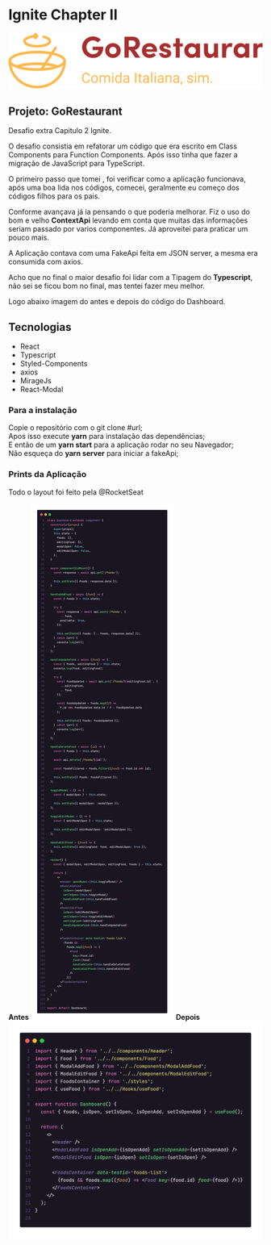 # Ignite Chapter II

  

![logo](./src/assets/logodesafio02ch02.svg)

  

## Projeto: GoRestaurant



Desafio extra Capitulo 2 Ignite. 

O desafio consistia em refatorar um código que era escrito em Class Components para Function Components. 
Após isso tinha que fazer a migração de JavaScript para TypeScript. 

O primeiro passo que tomei , foi verificar como a aplicação funcionava, após uma boa lida nos códigos, comecei, geralmente eu começo dos códigos filhos para os pais. 

Conforme avançava já ia pensando o que poderia melhorar. Fiz o uso do bom e velho **ContextApi** levando em conta que muitas das informações seriam passado por varios componentes. Já aproveitei para praticar um pouco mais. 

A Aplicação contava com uma FakeApi feita em JSON server, a mesma era consumida com axios.

Acho que no final o maior desafio foi lidar com a Tipagem do **Typescript**, não sei se ficou bom no final, mas tentei fazer meu melhor. 

Logo abaixo imagem do antes e depois do código do Dashboard.

## Tecnologias

 - React 
 - Typescript 
 - Styled-Components 
 - axios 
 - MirageJs 
 - React-Modal

### Para a instalação 
Copie o repositório com o git clone #url; <br>
Apos isso execute **yarn** para instalação das dependências; <br>
E então de um **yarn start** para a aplicação rodar no seu Navegador; <br>
Não esqueça do **yarn server** para iniciar a fakeApi;<br>

### Prints da Aplicação
Todo o layout foi feito pela @RocketSeat 

**Antes**
![png](./src/assets/dashboardbefore.png)
**Depois**
![png](./src/assets/dashboardafter.png)
